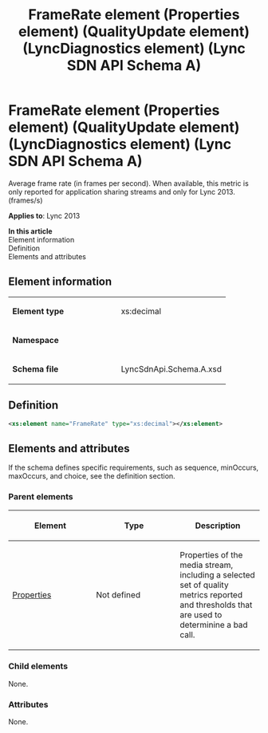 ﻿---
title: FrameRate element (Properties element) (QualityUpdate element) (LyncDiagnostics element) (Lync SDN API Schema A)
TOCTitle: FrameRate element
ms:assetid: 1d5935d7-9c91-49ff-0aec-a9e9f2f884b1
ms:mtpsurl: https://msdn.microsoft.com/en-us/library/Dn455061(v=office.15)
ms:contentKeyID: 57260940
ms.date: 07/24/2014
mtps_version: v=office.15
dev_langs:
- xml
---

# FrameRate element (Properties element) (QualityUpdate element) (LyncDiagnostics element) (Lync SDN API Schema A)

Average frame rate (in frames per second). When available, this metric is only reported for application sharing streams and only for Lync 2013. (frames/s)


**Applies to**: Lync 2013

**In this article**  
Element information  
Definition  
Elements and attributes  

## Element information

<table>
<colgroup>
<col style="width: 50%" />
<col style="width: 50%" />
</colgroup>
<tbody>
<tr class="odd">
<td><p><strong>Element type</strong></p></td>
<td><p>xs:decimal</p></td>
</tr>
<tr class="even">
<td><p><strong>Namespace</strong></p></td>
<td><p></p></td>
</tr>
<tr class="odd">
<td><p><strong>Schema file</strong></p></td>
<td><p>LyncSdnApi.Schema.A.xsd</p></td>
</tr>
</tbody>
</table>


## Definition

``` xml
<xs:element name="FrameRate" type="xs:decimal"></xs:element>
```

## Elements and attributes

If the schema defines specific requirements, such as sequence, minOccurs, maxOccurs, and choice, see the definition section.

### Parent elements

<table>
<colgroup>
<col style="width: 33%" />
<col style="width: 33%" />
<col style="width: 33%" />
</colgroup>
<thead>
<tr class="header">
<th><p>Element</p></th>
<th><p>Type</p></th>
<th><p>Description</p></th>
</tr>
</thead>
<tbody>
<tr class="odd">
<td><p><a href="properties-element-qualityupdate-element-lyncdiagnostics-element-lync-sdn-api-schema-a.md">Properties</a></p></td>
<td><p>Not defined</p></td>
<td><p>Properties of the media stream, including a selected set of quality metrics reported and thresholds that are used to determinine a bad call.</p></td>
</tr>
</tbody>
</table>


### Child elements

None.

### Attributes

None.

